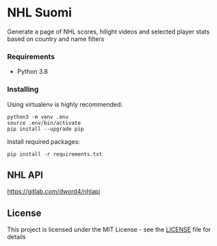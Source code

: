 # NHL Suomi

Generate a page of NHL scores, hilight videos and selected player stats based on country and name filters

### Requirements

* Python 3.8

### Installing

Using virtualenv is highly recommended:

```
python3 -m venv .env
source .env/bin/activate
pip install --upgrade pip
```

Install required packages:

```
pip install -r requirements.txt
```

## NHL API

https://gitlab.com/dword4/nhlapi

## License

This project is licensed under the MIT License - see the [LICENSE](LICENSE) file for details
